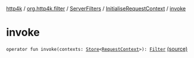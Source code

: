 [http4k](../../../index.md) / [org.http4k.filter](../../index.md) / [ServerFilters](../index.md) / [InitialiseRequestContext](index.md) / [invoke](./invoke.md)

# invoke

`operator fun invoke(contexts: `[`Store`](../../../org.http4k.core/-store/index.md)`<`[`RequestContext`](../../../org.http4k.core/-request-context/index.md)`>): `[`Filter`](../../../org.http4k.core/-filter/index.md) [(source)](https://github.com/http4k/http4k/blob/master/http4k-core/src/main/kotlin/org/http4k/filter/ServerFilters.kt#L264)